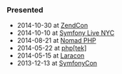### Presented

 * 2014-10-30 at [ZendCon](http://joind.in/talk/view/12404)
 * 2014-10-10 at [Symfony Live NYC](https://joind.in/talk/view/12196)
 * 2014-08-21 at [Nomad PHP](https://joind.in/talk/view/11574)
 * 2014-05-22 at [php[tek]](http://joind.in/talk/view/10626)
 * 2014-05-15 at [Laracon](http://joind.in/talk/view/11331)
 * 2013-12-13 at [SymfonyCon](http://joind.in/talk/view/10377)
